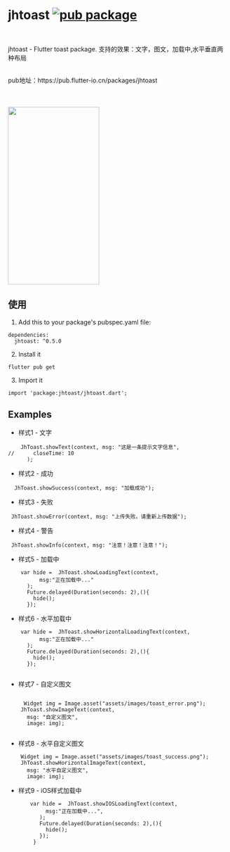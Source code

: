 # jhtoast [![pub package](https://img.shields.io/pub/v/jhtoast.svg)](https://pub.flutter-io.cn/packages/jhtoast)
<br>

jhtoast - Flutter toast package. 支持的效果：文字，图文，加载中,水平垂直两种布局<br>

<br>
pub地址：https://pub.flutter-io.cn/packages/jhtoast



<br> 
<br> 
<br> 
<br> 

<img src="https://gitee.com/iotjh/Picture/raw/master/FlutterDemoScreenShot/Alert/JhToast.gif" width="208" height="404">

<br>



## 使用


1. Add this to your package's pubspec.yaml file:

```
dependencies:
  jhtoast: ^0.5.0

```
2. Install it

```
flutter pub get

```
3. Import it
```
import 'package:jhtoast/jhtoast.dart';

```

## Examples

* 样式1 - 文字
```
    JhToast.showText(context, msg: "这是一条提示文字信息",
//      closeTime: 10
      );

```

* 样式2 - 成功
```
  JhToast.showSuccess(context, msg: "加载成功");
```

* 样式3 - 失败
```
 JhToast.showError(context, msg: "上传失败。请重新上传数据");
```

* 样式4 - 警告
```
 JhToast.showInfo(context, msg: "注意！注意！注意！");
```


* 样式5 - 加载中
```
    var hide =  JhToast.showLoadingText(context,
          msg:"正在加载中..."
      );
      Future.delayed(Duration(seconds: 2),(){
        hide();
      });

```

* 样式6 - 水平加载中
```
    var hide =  JhToast.showHorizontalLoadingText(context,
          msg:"正在加载中..."
      );
      Future.delayed(Duration(seconds: 2),(){
        hide();
      });
          
```

* 样式7 - 自定义图文
```

     Widget img = Image.asset("assets/images/toast_error.png");
    JhToast.showImageText(context,
      msg: "自定义图文",
      image: img);
              

```

* 样式8 - 水平自定义图文
```
    Widget img = Image.asset("assets/images/toast_success.png");
    JhToast.showHorizontalImageText(context,
      msg: "水平自定义图文",
      image: img);

```

* 样式9 - iOS样式加载中
```
       var hide =  JhToast.showIOSLoadingText(context,
            msg:"正在加载中...",
          );
          Future.delayed(Duration(seconds: 2),(){
            hide();
          });
        }

```


